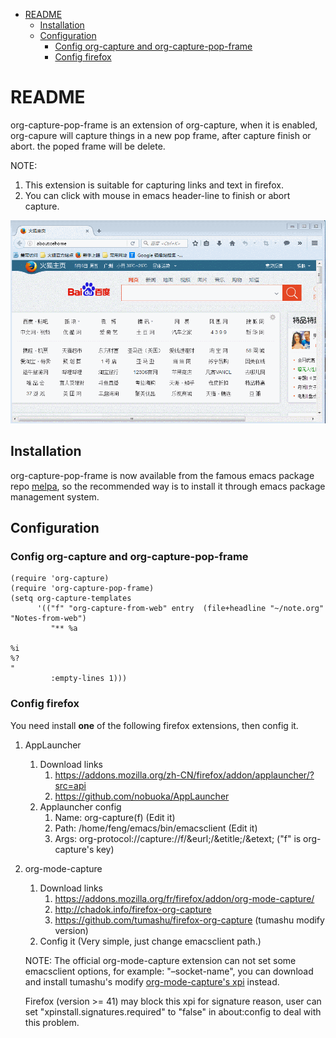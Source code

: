 - [README](#readme)
  - [Installation](#installation)
  - [Configuration](#configuration)
    - [Config org-capture and org-capture-pop-frame](#config-org-capture-and-org-capture-pop-frame)
    - [Config firefox](#config-firefox)

# README<a id="org5cb36c5"></a>

org-capture-pop-frame is an extension of org-capture, when it is enabled,
org-capure will capture things in a new pop frame, after capture finish or abort.
the poped frame will be delete.

NOTE:

1.  This extension is suitable for capturing links and text in firefox.
2.  You can click with mouse in emacs header-line to finish or abort capture.

![img](./snapshots/org-capture-pop-frame.gif)

## Installation<a id="org1784f8e"></a>

org-capture-pop-frame is now available from the famous emacs package repo
[melpa](http://melpa.milkbox.net/), so the recommended way is to install it
through emacs package management system.

## Configuration<a id="orgfc35e99"></a>

### Config org-capture and org-capture-pop-frame<a id="org82f8d90"></a>

    (require 'org-capture)
    (require 'org-capture-pop-frame)
    (setq org-capture-templates
          '(("f" "org-capture-from-web" entry  (file+headline "~/note.org" "Notes-from-web")
             "** %a

    %i
    %?
    "
             :empty-lines 1)))

### Config firefox<a id="orgf6685ef"></a>

You need install **one** of the following firefox extensions, then config it.

1.  AppLauncher
    1.  Download links
        1.  <https://addons.mozilla.org/zh-CN/firefox/addon/applauncher/?src=api>
        2.  <https://github.com/nobuoka/AppLauncher>
    2.  Applauncher config
        1.  Name: org-capture(f) (Edit it)
        2.  Path: /home/feng/emacs/bin/emacsclient (Edit it)
        3.  Args: org-protocol://capture://f/&eurl;/&etitle;/&etext; ("f" is org-capture's key)
2.  org-mode-capture

    1.  Download links
        1.  <https://addons.mozilla.org/fr/firefox/addon/org-mode-capture/>
        2.  <http://chadok.info/firefox-org-capture>
        3.  <https://github.com/tumashu/firefox-org-capture> (tumashu modify version)
    2.  Config it (Very simple, just change emacsclient path.)

    NOTE: The official org-mode-capture extension can not set some emacsclient options,
    for example: "&#x2013;socket-name", you can download and install tumashu's modify [org-mode-capture's xpi](https://github.com/tumashu/firefox-org-capture/blob/master/org-capture-0.3.0.xpi?raw=true)
    instead.

    Firefox (version >= 41) may block this xpi for signature reason, user can set
    "xpinstall.signatures.required" to "false" in about:config to deal with this problem.

